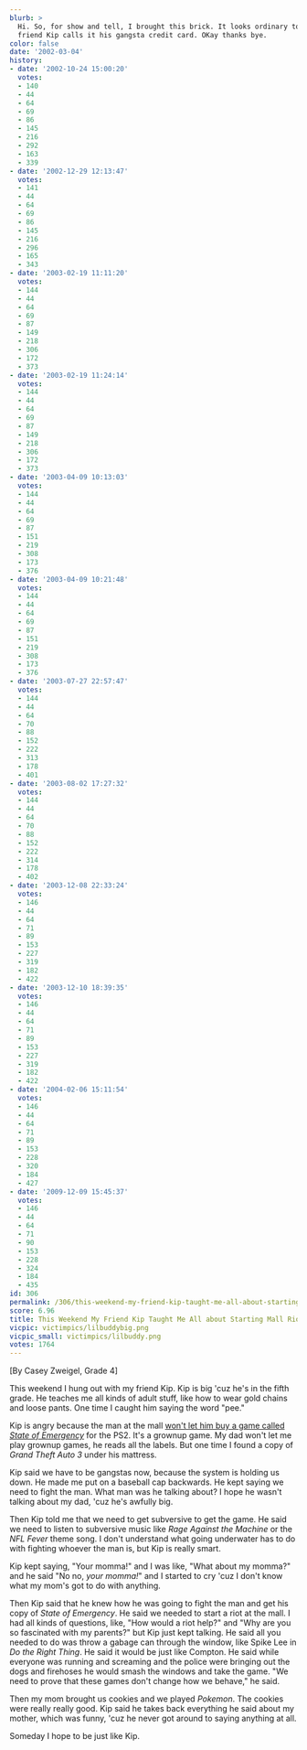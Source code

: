 ```yaml
---
blurb: >
  Hi. So, for show and tell, I brought this brick. It looks ordinary to me, but my
  friend Kip calls it his gangsta credit card. OKay thanks bye.
color: false
date: '2002-03-04'
history:
- date: '2002-10-24 15:00:20'
  votes:
  - 140
  - 44
  - 64
  - 69
  - 86
  - 145
  - 216
  - 292
  - 163
  - 339
- date: '2002-12-29 12:13:47'
  votes:
  - 141
  - 44
  - 64
  - 69
  - 86
  - 145
  - 216
  - 296
  - 165
  - 343
- date: '2003-02-19 11:11:20'
  votes:
  - 144
  - 44
  - 64
  - 69
  - 87
  - 149
  - 218
  - 306
  - 172
  - 373
- date: '2003-02-19 11:24:14'
  votes:
  - 144
  - 44
  - 64
  - 69
  - 87
  - 149
  - 218
  - 306
  - 172
  - 373
- date: '2003-04-09 10:13:03'
  votes:
  - 144
  - 44
  - 64
  - 69
  - 87
  - 151
  - 219
  - 308
  - 173
  - 376
- date: '2003-04-09 10:21:48'
  votes:
  - 144
  - 44
  - 64
  - 69
  - 87
  - 151
  - 219
  - 308
  - 173
  - 376
- date: '2003-07-27 22:57:47'
  votes:
  - 144
  - 44
  - 64
  - 70
  - 88
  - 152
  - 222
  - 313
  - 178
  - 401
- date: '2003-08-02 17:27:32'
  votes:
  - 144
  - 44
  - 64
  - 70
  - 88
  - 152
  - 222
  - 314
  - 178
  - 402
- date: '2003-12-08 22:33:24'
  votes:
  - 146
  - 44
  - 64
  - 71
  - 89
  - 153
  - 227
  - 319
  - 182
  - 422
- date: '2003-12-10 18:39:35'
  votes:
  - 146
  - 44
  - 64
  - 71
  - 89
  - 153
  - 227
  - 319
  - 182
  - 422
- date: '2004-02-06 15:11:54'
  votes:
  - 146
  - 44
  - 64
  - 71
  - 89
  - 153
  - 228
  - 320
  - 184
  - 427
- date: '2009-12-09 15:45:37'
  votes:
  - 146
  - 44
  - 64
  - 71
  - 90
  - 153
  - 228
  - 324
  - 184
  - 435
id: 306
permalink: /306/this-weekend-my-friend-kip-taught-me-all-about-starting-mall-riots/
score: 6.96
title: This Weekend My Friend Kip Taught Me All about Starting Mall Riots
vicpic: victimpics/lilbuddybig.png
vicpic_small: victimpics/lilbuddy.png
votes: 1764
---
```


\[By Casey Zweigel, Grade 4\]

This weekend I hung out with my friend Kip. Kip is big 'cuz he's in the
fifth grade. He teaches me all kinds of adult stuff, like how to wear
gold chains and loose pants. One time I caught him saying the word
"pee."

Kip is angry because the man at the mall [won't let him buy a game
called *State of Emergency*](@/victim/304.md) for the PS2. It's a
grownup game. My dad won't let me play grownup games, he reads all the
labels. But one time I found a copy of *Grand Theft Auto 3* under his
mattress.

Kip said we have to be gangstas now, because the system is holding us
down. He made me put on a baseball cap backwards. He kept saying we need
to fight the man. What man was he talking about? I hope he wasn't
talking about my dad, 'cuz he's awfully big.

Then Kip told me that we need to get subversive to get the game. He said
we need to listen to subversive music like *Rage Against the Machine* or
the *NFL Fever* theme song. I don't understand what going underwater has
to do with fighting whoever the man is, but Kip is really smart.

Kip kept saying, "Your momma!" and I was like, "What about my momma?"
and he said "No no, *your momma!*" and I started to cry 'cuz I don't
know what my mom's got to do with anything.

Then Kip said that he knew how he was going to fight the man and get his
copy of *State of Emergency*. He said we needed to start a riot at the
mall. I had all kinds of questions, like, "How would a riot help?" and
"Why are you so fascinated with my parents?" but Kip just kept talking.
He said all you needed to do was throw a gabage can through the window,
like Spike Lee in *Do the Right Thing*. He said it would be just like
Compton. He said while everyone was running and screaming and the police
were bringing out the dogs and firehoses he would smash the windows and
take the game. "We need to prove that these games don't change how we
behave," he said.

Then my mom brought us cookies and we played *Pokemon*. The cookies were
really really good. Kip said he takes back everything he said about my
mother, which was funny, 'cuz he never got around to saying anything at
all.

Someday I hope to be just like Kip.